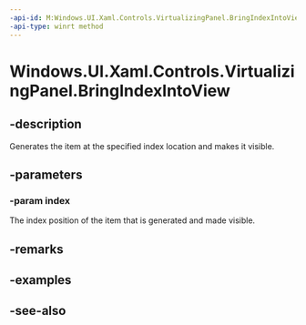 ```yaml
---
-api-id: M:Windows.UI.Xaml.Controls.VirtualizingPanel.BringIndexIntoView(System.Int32)
-api-type: winrt method
---
```


<!-- Method syntax
virtual protected void BringIndexIntoView(System.Int32 index)
-->

# Windows.UI.Xaml.Controls.VirtualizingPanel.BringIndexIntoView

## -description
Generates the item at the specified index location and makes it visible.



## -parameters
### -param index
The index position of the item that is generated and made visible.

## -remarks

## -examples

## -see-also
